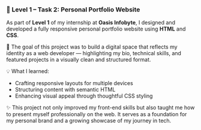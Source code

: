 ### 💼 Level 1 – Task 2: Personal Portfolio Website

As part of **Level 1** of my internship at **Oasis Infobyte**, I designed and developed a fully responsive personal portfolio website using **HTML** and **CSS**.

🎯 The goal of this project was to build a digital space that reflects my identity as a web developer — highlighting my bio, technical skills, and featured projects in a visually clean and structured format.

💡 What I learned:
- Crafting responsive layouts for multiple devices
- Structuring content with semantic HTML
- Enhancing visual appeal through thoughtful CSS styling

✨ This project not only improved my front-end skills but also taught me how to present myself professionally on the web. It serves as a foundation for my personal brand and a growing showcase of my journey in tech.
